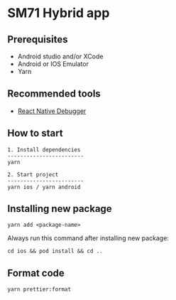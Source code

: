 # SM71 Hybrid app

## Prerequisites

-   Android studio and/or XCode
-   Android or IOS Emulator
-   Yarn

## Recommended tools

-   [React Native Debugger](https://github.com/jhen0409/react-native-debugger)

## How to start

```
1. Install dependencies
------------------------
yarn

2. Start project
------------------------
yarn ios / yarn android
```

## Installing new package

```
yarn add <package-name>
```

Always run this command after installing new package:

```
cd ios && pod install && cd ..
```

## Format code

```
yarn prettier:format
```
